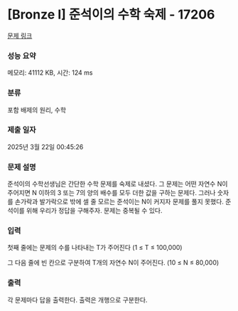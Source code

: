 # [Bronze I] 준석이의 수학 숙제 - 17206 

[문제 링크](https://www.acmicpc.net/problem/17206) 

### 성능 요약

메모리: 41112 KB, 시간: 124 ms

### 분류

포함 배제의 원리, 수학

### 제출 일자

2025년 3월 22일 00:45:26

### 문제 설명

<p>준석이의 수학선생님은 간단한 수학 문제를 숙제로 내셨다. 그 문제는 어떤 자연수 N이 주어지면 N 이하의 3 또는 7의 양의 배수를 모두 더한 값을 구하는 문제다. 그러나 숫자를 손가락과 발가락으로 밖에 셀 줄 모르는 준석이는 N이 커지자 문제를 풀지 못했다. 준석이를 위해 우리가 정답을 구해주자. 문제는 중복될 수 있다.</p>

### 입력 

 <p>첫째 줄에는 문제의 수를 나타내는 T가 주어진다 (1 ≤ T ≤ 100,000)</p>

<p>그 다음 줄에 빈 칸으로 구분하여 T개의 자연수 N이 주어진다. (10 ≤ N ≤ 80,000)</p>

### 출력 

 <p>각 문제마다 답을 출력한다. 출력은 개행으로 구분한다.</p>

